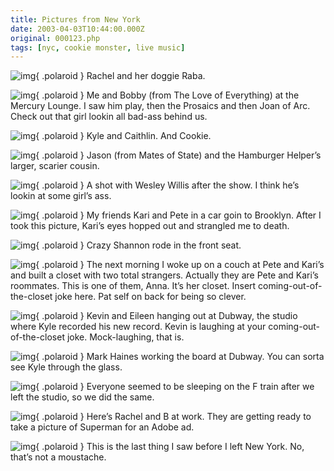 ```yaml
---
title: Pictures from New York
date: 2003-04-03T10:44:00.000Z
original: 000123.php
tags: [nyc, cookie monster, live music]
---
```


![img](./01-rachel-raba.jpg){ .polaroid }
Rachel and her doggie Raba.

![img](./02-bobby-pascal.jpg){ .polaroid }
Me and Bobby (from The Love of Everything) at the Mercury Lounge. I saw him play, then the Prosaics and then Joan of Arc. Check out that girl lookin all bad-ass behind us.

![img](./03-kyle-caithlin.jpg){ .polaroid }
Kyle and Caithlin. And Cookie.

![img](./04-jason-helper.jpg){ .polaroid }
Jason (from Mates of State) and the Hamburger Helper’s larger, scarier cousin.

![img](./05-with-wesley.jpg){ .polaroid }
A shot with Wesley Willis after the show. I think he’s lookin at some girl’s ass.

![img](./06-kari-pete.jpg){ .polaroid }
My friends Kari and Pete in a car goin to Brooklyn. After I took this picture, Kari’s eyes hopped out and strangled me to death.

![img](./07-shannon.jpg){ .polaroid }
Crazy Shannon rode in the front seat.

![img](./08-anna-closet.jpg){ .polaroid }
The next morning I woke up on a couch at Pete and Kari’s and built a closet with two total strangers. Actually they are Pete and Kari’s roommates. This is one of them, Anna. It’s her closet. Insert coming-out-of-the-closet joke here. Pat self on back for being so clever.

![img](./09-kevin-eileen.jpg){ .polaroid }
Kevin and Eileen hanging out at Dubway, the studio where Kyle recorded his new record. Kevin is laughing at your coming-out-of-the-closet joke. Mock-laughing, that is.

![img](./10-mark-kyle-studio.jpg){ .polaroid }
Mark Haines working the board at Dubway. You can sorta see Kyle through the glass.

![img](./11-subway-sleepers.jpg){ .polaroid }
Everyone seemed to be sleeping on the F train after we left the studio, so we did the same.

![img](./12-b-rachel.jpg){ .polaroid }
Here’s Rachel and B at work. They are getting ready to take a picture of Superman for an Adobe ad.

![img](./13-b.jpg){ .polaroid }
This is the last thing I saw before I left New York. No, that’s not a moustache.

